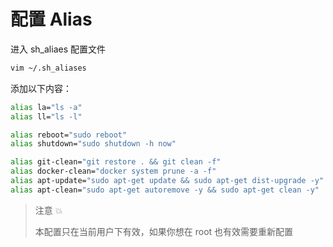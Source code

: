# 配置 Alias

进入 sh_aliaes 配置文件

```sh
vim ~/.sh_aliases
```

添加以下内容：

```sh
alias la="ls -a"
alias ll="ls -l"

alias reboot="sudo reboot"
alias shutdown="sudo shutdown -h now"

alias git-clean="git restore . && git clean -f"
alias docker-clean="docker system prune -a -f"
alias apt-update="sudo apt-get update && sudo apt-get dist-upgrade -y"
alias apt-clean="sudo apt-get autoremove -y && sudo apt-get clean -y"
```

> 注意 💥
>
> 本配置只在当前用户下有效，如果你想在 root 也有效需要重新配置
